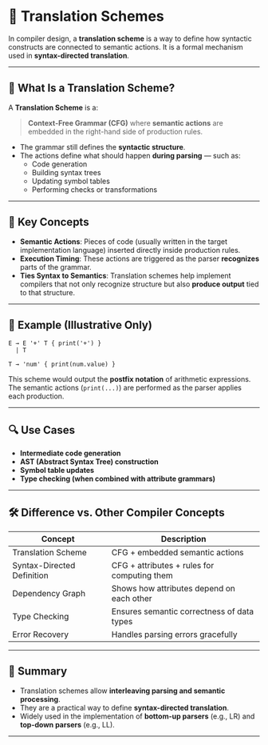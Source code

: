 <!-- File: compilers/translation_scheme.md -->

# 🔄 Translation Schemes

In compiler design, a **translation scheme** is a way to define how syntactic constructs are connected to semantic actions. It is a formal mechanism used in **syntax-directed translation**.

---

## 🧱 What Is a Translation Scheme?

A **Translation Scheme** is a:

> **Context-Free Grammar (CFG)** where **semantic actions** are embedded in the right-hand side of production rules.

- The grammar still defines the **syntactic structure**.
- The actions define what should happen **during parsing** — such as:
  - Code generation
  - Building syntax trees
  - Updating symbol tables
  - Performing checks or transformations

---

## 🧠 Key Concepts

- **Semantic Actions**: Pieces of code (usually written in the target implementation language) inserted directly inside production rules.
- **Execution Timing**: These actions are triggered as the parser **recognizes** parts of the grammar.
- **Ties Syntax to Semantics**: Translation schemes help implement compilers that not only recognize structure but also **produce output** tied to that structure.

---

## 💬 Example (Illustrative Only)

```bnf
E → E '+' T { print('+') }
  | T

T → 'num' { print(num.value) }
````

This scheme would output the **postfix notation** of arithmetic expressions. The semantic actions (`print(...)`) are performed as the parser applies each production.

---

## 🔍 Use Cases

* **Intermediate code generation**
* **AST (Abstract Syntax Tree) construction**
* **Symbol table updates**
* **Type checking (when combined with attribute grammars)**

---

## 🛠 Difference vs. Other Compiler Concepts

| Concept                    | Description                                 |
| -------------------------- | ------------------------------------------- |
| Translation Scheme         | CFG + embedded semantic actions             |
| Syntax-Directed Definition | CFG + attributes + rules for computing them |
| Dependency Graph           | Shows how attributes depend on each other   |
| Type Checking              | Ensures semantic correctness of data types  |
| Error Recovery             | Handles parsing errors gracefully           |

---

## 📌 Summary

* Translation schemes allow **interleaving parsing and semantic processing**.
* They are a practical way to define **syntax-directed translation**.
* Widely used in the implementation of **bottom-up parsers** (e.g., LR) and **top-down parsers** (e.g., LL).

---

